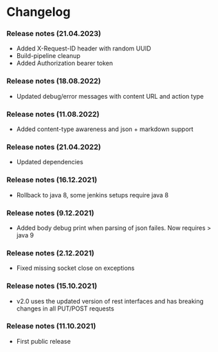 Changelog
=== 

### Release notes (21.04.2023)
- Added X-Request-ID header with random UUID
- Build-pipeline cleanup
- Added Authorization bearer token

### Release notes (18.08.2022)
- Updated debug/error messages with content URL and action type

### Release notes (11.08.2022)
- Added content-type awareness and json + markdown support

### Release notes (21.04.2022)
- Updated dependencies

### Release notes (16.12.2021)
- Rollback to java 8, some jenkins setups require java 8

### Release notes (9.12.2021)
- Added body debug print when parsing of json failes. Now requires > java 9

### Release notes (2.12.2021)
- Fixed missing socket close on exceptions

### Release notes (15.10.2021)
- v2.0 uses the updated version of rest interfaces and has breaking changes in all PUT/POST requests

### Release notes (11.10.2021)
- First public release
